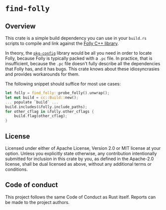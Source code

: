 # `find-folly`

## Overview

This crate is a simple build dependency you can use in your `build.rs` scripts to compile and
link against the [Folly C++ library](https://github.com/facebook/folly).

In theory, the [`pkg-config`](https://crates.io/crates/pkg-config) library would be all you
need in order to locate Folly, because Folly is typically packed with a `.pc` file. In
practice, that is insufficient, because the `.pc` file doesn't fully describe all the
dependencies that Folly has, and it has bugs. This crate knows about these idiosyncrasies and
provides workarounds for them.

The following snippet should suffice for most use cases:

```rust
let folly = find_folly::probe_folly().unwrap();
let mut build = cc::Build::new();
... populate `build` ...
build.includes(&folly.include_paths);
for other_cflag in &folly.other_cflags {
    build.flag(other_cflag);
}
```

## License

Licensed under either of Apache License, Version 2.0 or MIT license at your option.
Unless you explicitly state otherwise, any contribution intentionally submitted for inclusion in this crate by you, as defined in the Apache-2.0 license, shall be dual licensed as above, without any additional terms or conditions. 

## Code of conduct

This project follows the same Code of Conduct as Rust itself. Reports can be made to the project authors.
